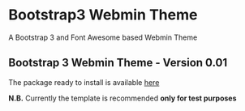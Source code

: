 Bootstrap3 Webmin Theme
=======================

A Bootstrap 3 and Font Awesome based Webmin Theme

Bootstrap 3 Webmin Theme - Version 0.01
------------------------------------------------------

The package ready to install is available [here](http://winfuture.it/webminbootstrap3/)

**N.B.** Currently the template is recommended **only for test purposes**
